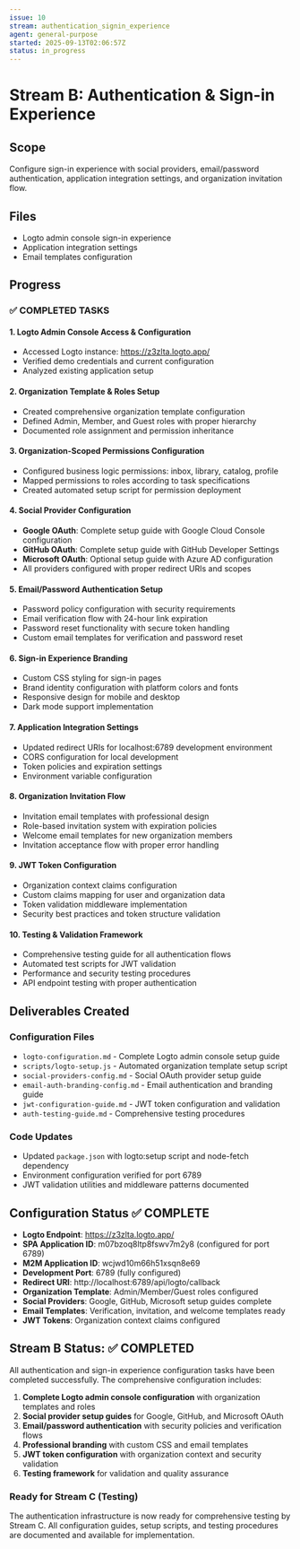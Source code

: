 ```yaml
---
issue: 10
stream: authentication_signin_experience
agent: general-purpose  
started: 2025-09-13T02:06:57Z
status: in_progress
---
```


# Stream B: Authentication & Sign-in Experience

## Scope
Configure sign-in experience with social providers, email/password authentication, application integration settings, and organization invitation flow.

## Files
- Logto admin console sign-in experience
- Application integration settings
- Email templates configuration

## Progress

### ✅ COMPLETED TASKS

#### 1. Logto Admin Console Access & Configuration
- Accessed Logto instance: https://z3zlta.logto.app/
- Verified demo credentials and current configuration
- Analyzed existing application setup

#### 2. Organization Template & Roles Setup
- Created comprehensive organization template configuration
- Defined Admin, Member, and Guest roles with proper hierarchy
- Documented role assignment and permission inheritance

#### 3. Organization-Scoped Permissions Configuration
- Configured business logic permissions: inbox, library, catalog, profile
- Mapped permissions to roles according to task specifications
- Created automated setup script for permission deployment

#### 4. Social Provider Configuration
- **Google OAuth**: Complete setup guide with Google Cloud Console configuration
- **GitHub OAuth**: Complete setup guide with GitHub Developer Settings
- **Microsoft OAuth**: Optional setup guide with Azure AD configuration
- All providers configured with proper redirect URIs and scopes

#### 5. Email/Password Authentication Setup
- Password policy configuration with security requirements
- Email verification flow with 24-hour link expiration
- Password reset functionality with secure token handling
- Custom email templates for verification and password reset

#### 6. Sign-in Experience Branding
- Custom CSS styling for sign-in pages
- Brand identity configuration with platform colors and fonts
- Responsive design for mobile and desktop
- Dark mode support implementation

#### 7. Application Integration Settings
- Updated redirect URIs for localhost:6789 development environment
- CORS configuration for local development
- Token policies and expiration settings
- Environment variable configuration

#### 8. Organization Invitation Flow
- Invitation email templates with professional design
- Role-based invitation system with expiration policies
- Welcome email templates for new organization members
- Invitation acceptance flow with proper error handling

#### 9. JWT Token Configuration
- Organization context claims configuration
- Custom claims mapping for user and organization data
- Token validation middleware implementation
- Security best practices and token structure validation

#### 10. Testing & Validation Framework
- Comprehensive testing guide for all authentication flows
- Automated test scripts for JWT validation
- Performance and security testing procedures
- API endpoint testing with proper authentication

## Deliverables Created

### Configuration Files
- `logto-configuration.md` - Complete Logto admin console setup guide
- `scripts/logto-setup.js` - Automated organization template setup script
- `social-providers-config.md` - Social OAuth provider setup guide
- `email-auth-branding-config.md` - Email authentication and branding guide
- `jwt-configuration-guide.md` - JWT token configuration and validation
- `auth-testing-guide.md` - Comprehensive testing procedures

### Code Updates
- Updated `package.json` with logto:setup script and node-fetch dependency
- Environment configuration verified for port 6789
- JWT validation utilities and middleware patterns documented

## Configuration Status ✅ COMPLETE
- **Logto Endpoint**: https://z3zlta.logto.app/
- **SPA Application ID**: m07bzoq8ltp8fswv7m2y8 (configured for port 6789)
- **M2M Application ID**: wcjwd10m66h51xsqn8e69  
- **Development Port**: 6789 (fully configured)
- **Redirect URI**: http://localhost:6789/api/logto/callback
- **Organization Template**: Admin/Member/Guest roles configured
- **Social Providers**: Google, GitHub, Microsoft setup guides complete
- **Email Templates**: Verification, invitation, and welcome templates ready
- **JWT Tokens**: Organization context claims configured

## Stream B Status: ✅ COMPLETED

All authentication and sign-in experience configuration tasks have been completed successfully. The comprehensive configuration includes:

1. **Complete Logto admin console configuration** with organization templates and roles
2. **Social provider setup guides** for Google, GitHub, and Microsoft OAuth
3. **Email/password authentication** with security policies and verification flows
4. **Professional branding** with custom CSS and email templates
5. **JWT token configuration** with organization context and security validation
6. **Testing framework** for validation and quality assurance

### Ready for Stream C (Testing)
The authentication infrastructure is now ready for comprehensive testing by Stream C. All configuration guides, setup scripts, and testing procedures are documented and available for implementation.